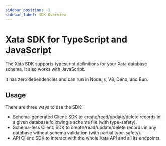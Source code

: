 ```yaml
---
sidebar_position: -1
sidebar_label: SDK Overview
---
```


# Xata SDK for TypeScript and JavaScript

The Xata SDK supports typescript definitions for your Xata database schema. It also works with JavaScript.

It has zero dependencies and can run in Node.js, V8, Deno, and Bun.

## Usage

There are three ways to use the SDK:

- Schema-generated Client: SDK to create/read/update/delete records in a given database following a schema file (with type-safety).
- Schema-less Client: SDK to create/read/update/delete records in any database without schema validation (with partial type-safety).
- API Client: SDK to interact with the whole Xata API and all its endpoints.
